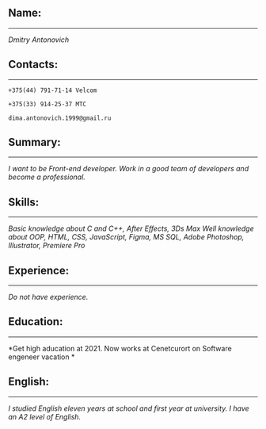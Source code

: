 ## Name: ## 
---
 *Dmitry Antonovich* 

## Contacts: ## 
---
    +375(44) 791-71-14 Velcom 

    +375(33) 914-25-37 МТС

    dima.antonovich.1999@gmail.ru
    
## Summary: ## 
---
 *I want to be Front-end developer.  Work in a good team of developers and become a professional.*

## Skills: ##
---
 *Basic knowledge about C and C++, After Effects, 3Ds Max*
 *Well knowledge about OOP, HTML, CSS, JavaScript, Figma, MS SQL, Adobe Photoshop, Illustrator, Premiere Pro*


## Experience: ##
---
 *Do not have experience.*
 
## Education: ##
---
*Get high aducation at 2021. Now works at Cenetcurort on Software engeneer vacation *

## English: ##
---
*I studied English eleven years at school and first year at university. I have an A2 level of English.*
